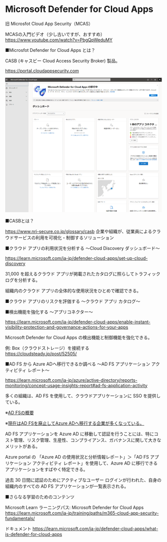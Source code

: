 # Microsoft Defender for Cloud Apps

旧 Microsfot Cloud App Security（MCAS）

MCASの入門ビデオ（少し古いですが、おすすめ）
https://www.youtube.com/watch?v=PbgQpWeduMY

■Microsfot Defender for Cloud Apps とは？

CASB (キャスビー Cloud Access Security Broker) 製品。

https://portal.cloudappsecurity.com

![](images/ss-2023-03-01-22-06-34.png)

■CASBとは？

https://www.nri-secure.co.jp/glossary/casb
企業や組織が、従業員によるクラウドサービスの利用を可視化・制御するソリューション

■クラウド アプリの利用状況を分析する ～Cloud Discovery ダッシュボード～

https://learn.microsoft.com/ja-jp/defender-cloud-apps/set-up-cloud-discovery

31,000 を超えるクラウド アプリが掲載されたカタログに照らしてトラフィック ログを分析する。

組織内のクラウド アプリの全体的な使用状況をひとめで確認できる。

■クラウド アプリのリスクを評価する ～クラウド アプリ カタログ～

■検出機能を強化する ～アプリコネクター～

https://learn.microsoft.com/ja-jp/defender-cloud-apps/enable-instant-visibility-protection-and-governance-actions-for-your-apps

Microsoft Defender for Cloud Apps の検出機能と制御機能を強化できる。

例: Box（クラウドストレージ）を接続する
https://cloudsteady.jp/post/52505/

■AD FS から Azure ADへ移行できるか調べる ～AD FS アプリケーション アクティビティ レポート～

https://learn.microsoft.com/ja-jp/azure/active-directory/reports-monitoring/concept-usage-insights-report#ad-fs-application-activity

多くの組織は、AD FS を使用して、クラウドアプリケーションに SSO を提供している。

※[AD FSの概要](https://atmarkit.itmedia.co.jp/fwin2k/operation/adfs2sso03/adfs2sso03_01.html)

※[現在はAD FSを廃止してAzure ADへ移行する企業が多くなっている。](https://www.google.com/search?q=ad+fs+%E5%BB%83%E6%AD%A2)

AD FS アプリケーションを Azure AD に移動して認証を行うことには、特にコスト管理、リスク管理、生産性、コンプライアンス、ガバナンスに関して大きなメリットがある。

Azure portal の 「Azure AD の使用状況と分析情報レポート」＞「AD FS アプリケーション アクティビティ レポート」を使用して、Azure AD に移行できるアプリケーションをすばやく特定できる。

過去 30 日間に認証のためにアクティブなユーザー ログインが行われた、自身の組織内のすべての AD FS アプリケーションが一覧表示される。

■さらなる学習のためのコンテンツ

Microsoft Learn ラーニングパス: Microsoft Defender for Cloud Apps
https://learn.microsoft.com/ja-jp/training/paths/m365-cloud-app-security-fundamentals/

ドキュメント
https://learn.microsoft.com/ja-jp/defender-cloud-apps/what-is-defender-for-cloud-apps
